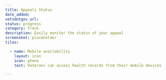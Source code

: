 ```yaml
---
title: Appeals Status
date_added:
vetsdotgov_url:
status: progress
category: Track
description: Easily monitor the status of your appeal
screenshot: placeholder
tiles:

  - name: Mobile availability
    layout: icon
    icon: phone
    text: Veterans can access health records from their mobile devices

---
```

